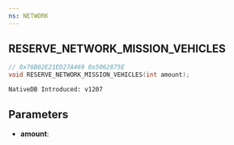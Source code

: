```yaml
---
ns: NETWORK
---
```

## RESERVE_NETWORK_MISSION_VEHICLES

```c
// 0x76B02E21ED27A469 0x5062875E
void RESERVE_NETWORK_MISSION_VEHICLES(int amount);
```

```
NativeDB Introduced: v1207
```

## Parameters
* **amount**:
